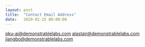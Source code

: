 ```yaml
---
layout: post
title:  "Contact Email Address"
date:   2020-02-25 00:00:00
---
```


pku-ai@demonstrablelabs.com
alastair@demonstrablelabs.com
jiangbo@demonstrablelabs.com
